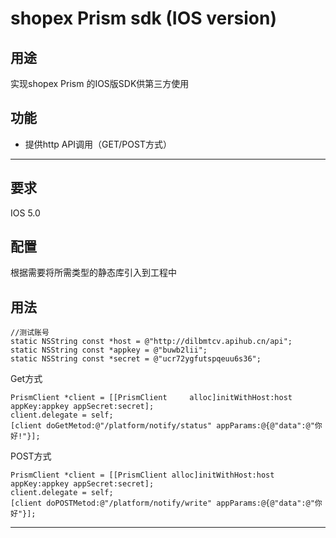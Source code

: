 shopex Prism sdk (IOS version)
===============================================

用途
-----------------------------------------------
实现shopex Prism 的IOS版SDK供第三方使用

功能
-----------------------------------------------
- 提供http API调用（GET/POST方式）
------------------------------
要求
-----------------------------------------------
IOS 5.0

配置
------------
根据需要将所需类型的静态库引入到工程中

用法
-------
	//测试账号
	static NSString const *host = @"http://dilbmtcv.apihub.cn/api";
	static NSString const *appkey = @"buwb2lii";
	static NSString const *secret = @"ucr72ygfutspqeuu6s36";


Get方式

	PrismClient *client = [[PrismClient 	alloc]initWithHost:host appKey:appkey appSecret:secret];
	client.delegate = self;
    [client doGetMetod:@"/platform/notify/status" appParams:@{@"data":@"你好!"}];

POST方式

	PrismClient *client = [[PrismClient alloc]initWithHost:host appKey:appkey appSecret:secret];
	client.delegate = self;
    [client doPOSTMetod:@"/platform/notify/write" appParams:@{@"data":@"你好"}];


---------------
